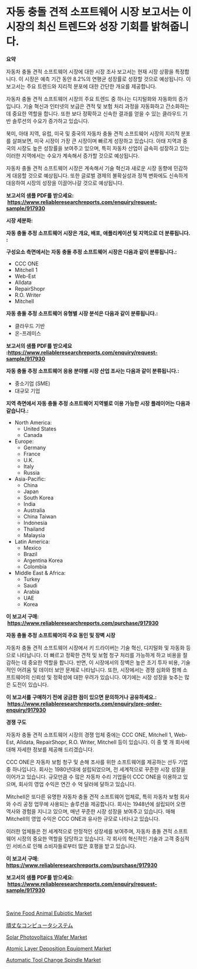 <p><h1>자동 충돌 견적 소프트웨어 시장 보고서는 이 시장의 최신 트렌드와 성장 기회를 밝혀줍니다.</h1></p><p><strong>요약</strong></p>
<p><p>자동차 충돌 견적 소프트웨어 시장에 대한 시장 조사 보고서는 현재 시장 상황을 특정합니다. 이 시장은 예측 기간 동안 8.2%의 연평균 성장률로 성장할 것으로 예상됩니다. 이 보고서는 주요 트렌드와 지리적 분포에 대한 간단한 개요를 제공합니다.</p><p>자동차 충돌 견적 소프트웨어 시장의 주요 트렌드 중 하나는 디지털화와 자동화의 증가입니다. 기술 혁신과 인터넷의 보급은 견적 및 보험 처리 과정을 자동화하고 간소화하는 데 중요한 역할을 합니다. 또한 보다 정확하고 신속한 결과를 얻을 수 있는 클라우드 기반 솔루션의 수요가 증가하고 있습니다.</p><p>북미, 아태 지역, 유럽, 미국 및 중국의 자동차 충돌 견적 소프트웨어 시장의 지리적 분포를 살펴보면, 미국 시장이 가장 큰 시장이며 빠르게 성장하고 있습니다. 아태 지역과 중국의 시장도 높은 성장률을 보여주고 있으며, 특히 자동차 산업이 급속히 성장하고 있는 이러한 지역에서는 수요가 계속해서 증가할 것으로 예상됩니다.</p><p>자동차 충돌 견적 소프트웨어 시장은 계속해서 기술 혁신과 새로운 시장 동향에 민감하게 대응할 것으로 예상됩니다. 또한 글로벌 경제의 불확실성과 정책 변화에도 신속하게 대응하여 시장의 성장을 이끌어나갈 것으로 예상됩니다.</p></p>
<p><strong>보고서의 샘플 PDF를 받으세요: &nbsp;<a href="https://www.reliableresearchreports.com/enquiry/request-sample/917930">https://www.reliableresearchreports.com/enquiry/request-sample/917930</a></strong></p>
<p><strong>시장 세분화:</strong></p>
<p><strong> 자동 충돌 추정 소프트웨어 시장은 개요, 배포, 애플리케이션 및 지역으로 더 분류됩니다. :</strong></p>
<p><strong>구성요소 측면에서는 자동 충돌 추정 소프트웨어 시장은 다음과 같이 분류됩니다.:</strong></p>
<p><ul><li>CCC ONE</li><li>Mitchell 1</li><li>Web-Est</li><li>Alldata</li><li>RepairShopr</li><li>R.O. Writer</li><li>Mitchell</li></ul></p>
<p><strong> 자동 충돌 추정 소프트웨어 유형별 시장 분석은 다음과 같이 분류됩니다.:</strong></p>
<p><ul><li>클라우드 기반</li><li>온-프레미스</li></ul></p>
<p><strong>보고서의 샘플 PDF를 받으세요 :<a href="https://www.reliableresearchreports.com/enquiry/request-sample/917930">https://www.reliableresearchreports.com/enquiry/request-sample/917930</a></strong></p>
<p><strong> 자동 충돌 추정 소프트웨어 응용 분야별 시장 산업 조사는 다음과 같이 분류됩니다.:</strong></p>
<p><ul><li>중소기업 (SME)</li><li>대규모 기업</li></ul></p>
<p><strong>지역 측면에서 자동 충돌 추정 소프트웨어 지역별로 이용 가능한 시장 플레이어는 다음과 같습니다.:</strong></p>
<p><ul>
    <li>
        North America:
        <ul>
            <li>United States</li>
            <li>Canada</li>
        </ul>
    </li>
    <li>
        Europe:
        <ul>
            <li>Germany</li>
            <li>France</li>
            <li>U.K.</li>
            <li>Italy</li>
            <li>Russia</li>
        </ul>
    </li>
    <li>
        Asia-Pacific:
        <ul>
            <li>China</li>
            <li>Japan</li>
            <li>South Korea</li>
            <li>India</li>
            <li>Australia</li>
            <li>China Taiwan</li>
            <li>Indonesia</li>
            <li>Thailand</li>
            <li>Malaysia</li>
        </ul>
    </li>
    <li>
        Latin America:
        <ul>
            <li>Mexico</li>
            <li>Brazil</li>
            <li>Argentina Korea</li>
            <li>Colombia</li>
        </ul>
    </li>
    <li>
        Middle East & Africa:
        <ul>
            <li>Turkey</li>
            <li>Saudi</li>
            <li>Arabia</li>
            <li>UAE</li>
            <li>Korea</li>
        </ul>
    </li>
    </ul></p>
<p><strong>이 보고서 구매: &nbsp;<a href="https://www.reliableresearchreports.com/purchase/917930">https://www.reliableresearchreports.com/purchase/917930</a></strong></p>
<p><strong>자동 충돌 추정 소프트웨어의 주요 동인 및 장벽 시장</strong></p>
<p><p>자동차 충돌 견적 소프트웨어 시장에서 키 드라이버는 기술 혁신, 디지털화 및 자동화 등으로 나타납니다. 더 빠르고 정확한 견적 및 보험 청구 처리를 가능하게 하고 비용을 절감하는 데 중요한 역할을 합니다. 반면, 이 시장에서의 장벽은 높은 초기 투자 비용, 기술적인 어려움 및 데이터 보안 문제로 나타납니다. 또한, 시장에서는 경쟁 심화와 함께 소프트웨어의 신뢰성 및 정확성에 대한 우려가 있습니다. 여기에는 시장 성장을 늦추는 많은 도전이 있습니다.</p></p>
<p><strong>이 보고서를 구매하기 전에 궁금한 점이 있으면 문의하거나 공유하세요.: &nbsp;<a href="https://www.reliableresearchreports.com/enquiry/pre-order-enquiry/917930">https://www.reliableresearchreports.com/enquiry/pre-order-enquiry/917930</a></strong></p>
<p><strong>경쟁 구도</strong></p>
<p><p>자동차 충돌 견적 소프트웨어 시장의 경쟁 업체 중에는 CCC ONE, Mitchell 1, Web-Est, Alldata, RepairShopr, R.O. Writer, Mitchell 등이 있습니다. 이 중 몇 개 회사에 대해 자세한 정보를 제공해 드리겠습니다.</p><p>CCC ONE은 자동차 보험 청구 및 손해 조사를 위한 소프트웨어를 제공하는 선두 기업 중 하나입니다. 회사는 1980년대에 설립되었으며, 전 세계적으로 꾸준한 시장 성장을 이어가고 있습니다. 규모만큼 수 많은 자동차 수리 기업들이 CCC ONE을 이용하고 있으며, 회사의 영업 수익은 연간 수 억 달러에 달하고 있습니다.</p><p>Mitchell은 또다른 유명한 자동차 충돌 견적 소프트웨어 업체로, 특히 자동차 보험 회사와 수리 공정 업무에 사용되는 솔루션을 제공합니다. 회사는 1948년에 설립되어 오랜 역사와 경험을 지니고 있으며, 매년 꾸준한 시장 성장을 보여주고 있습니다. 매해 Mitchell의 영업 수익은 CCC ONE과 유사한 규모로 나타나고 있습니다.</p><p>이러한 업체들은 전 세계적으로 안정적인 성장세를 보여주며, 자동차 충돌 견적 소프트웨어 시장의 중요한 역할을 담당하고 있습니다. 각 회사의 혁신적인 기술과 고객 중심적인 서비스로 인해 소비자들로부터 많은 호평을 받고 있습니다.</p></p>
<p><strong>이 보고서 구매: &nbsp; <a href="https://www.reliableresearchreports.com/purchase/917930">https://www.reliableresearchreports.com/purchase/917930</a></strong></p>
<p><strong>보고서의 샘플 PDF를 받으세요: &nbsp;<a href="https://www.reliableresearchreports.com/enquiry/request-sample/917930">https://www.reliableresearchreports.com/enquiry/request-sample/917930</a></strong><strong></strong></p>
<p>&nbsp;</p>
<p><p><a href="https://simplistic-meeting-7ee.notion.site/Swine-Food-Animal-Eubiotic-Market-Size-Global-Industry-Overview-Market-Segmentation-and-Forecast--bf87a6965a22476d9e6d4cb3c9ed81cd">Swine Food Animal Eubiotic Market</a></p><p><a href="https://github.com/wkuactfdzwizk06/Market-Research-Report-List-1/blob/main/8211027183549.md">頑丈なコンピュータシステム</a></p><p><a href="https://github.com/jj19131/Market-Research-Report-List-1/blob/main/solar-photovoltaics-wafer-market.md">Solar Photovoltaics Wafer Market</a></p><p><a href="https://view.publitas.com/reportprime-1/atomic-layer-deposition-equipment-market-research-report-the-key-to-successful-business-strategy-forecasted-for-period-from-2024-2031/">Atomic Layer Deposition Equipment Market</a></p><p><a href="https://github.com/jodemen/Market-Research-Report-List-1/blob/main/automatic-tool-change-spindle-market.md">Automatic Tool Change Spindle Market</a></p></p>